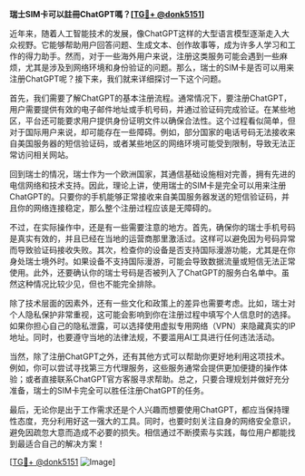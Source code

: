 **瑞士SIM卡可以註冊ChatGPT嗎？[[TG💪+ @donk5151](https://t.me/s/donk5151)]**

近年来，随着人工智能技术的发展，像ChatGPT这样的大型语言模型逐渐走入大众视野。它能够帮助用户回答问题、生成文本、创作故事等，成为许多人学习和工作的得力助手。然而，对于一些海外用户来说，注册这类服务可能会遇到一些麻烦，尤其是涉及到网络环境和身份验证的问题。那么，瑞士的SIM卡是否可以用来注册ChatGPT呢？接下来，我们就来详细探讨一下这个问题。

首先，我们需要了解ChatGPT的基本注册流程。通常情况下，要注册ChatGPT，用户需要提供有效的电子邮件地址或手机号码，并通过验证码完成验证。在某些地区，平台还可能要求用户提供身份证明文件以确保合法性。这个过程看似简单，但对于国际用户来说，却可能存在一些障碍。例如，部分国家的电话号码无法接收来自美国服务器的短信验证码，或者某些地区的网络环境可能受到限制，导致无法正常访问相关网站。

回到瑞士的情况，瑞士作为一个欧洲国家，其通信基础设施相对完善，拥有先进的电信网络和技术支持。因此，理论上讲，使用瑞士的SIM卡是完全可以用来注册ChatGPT的。只要你的手机能够正常接收来自美国服务器发送的短信验证码，并且你的网络连接稳定，那么整个注册过程应该是无障碍的。

不过，在实际操作中，还是有一些需要注意的地方。首先，确保你的瑞士手机号码是真实有效的，并且已经在当地的运营商那里激活过。这样可以避免因为号码异常而导致验证码接收失败。其次，检查你的设备是否支持国际漫游功能，尤其是在你身处瑞士境外时。如果设备不支持国际漫游，可能会导致数据流量或短信无法正常使用。此外，还要确认你的瑞士号码是否被列入了ChatGPT的服务白名单中。虽然这种情况比较少见，但也不能完全排除。

除了技术层面的因素外，还有一些文化和政策上的差异也需要考虑。比如，瑞士对个人隐私保护非常重视，这可能会影响到你在注册过程中填写个人信息时的选择。如果你担心自己的隐私泄露，可以选择使用虚拟专用网络（VPN）来隐藏真实的IP地址。同时，也要遵守当地的法律法规，不要滥用AI工具进行任何违法活动。

当然，除了注册ChatGPT之外，还有其他方式可以帮助你更好地利用这项技术。例如，你可以尝试寻找第三方代理服务，这些服务通常会提供更加便捷的操作体验；或者直接联系ChatGPT官方客服寻求帮助。总之，只要合理规划并做好充分准备，瑞士的SIM卡完全可以胜任注册ChatGPT的任务。

最后，无论你是出于工作需求还是个人兴趣而想要使用ChatGPT，都应当保持理性态度，充分利用好这一强大的工具。同时，也要时刻关注自身的网络安全意识，避免因疏忽大意而造成不必要的损失。相信通过不断摸索与实践，每位用户都能找到最适合自己的解决方案！

[[TG💪+ @donk5151](https://t.me/s/donk5151) ![Image](https://i.postimg.cc/rwNCRYN7/Snipaste-2025-04-30-17-27-05.png)]